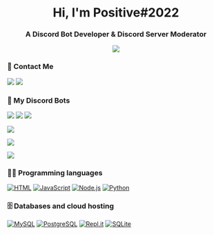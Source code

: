 
<h1  align="center">Hi, I'm Positive#2022 </h1>

<h3  font-size="20"  align="center">A Discord Bot Developer & Discord Server Moderator</h3>


<p align="center">
   <a href="https://discord.com/users/713580885194309673">
      <img src="https://lanyard.cnrad.dev/api/713580885194309673?animated=true" />
   </a>
</p>

### 📱 Contact Me

<p>
<a  href="https://discord.com/users/713580885194309673"><img src="https://img.shields.io/badge/Discord-Positive%232022-blue?style=for-the-badge"></a>
<a  href="https://discord.gg/QWKzWpdFZc"><img src="https://img.shields.io/badge/Discord Server-Omniverse%232022-blue?style=for-the-badge"></a>

### 🤖 My Discord Bots

<a  href="https://discord.com/api/oauth2/authorize?client_id=791249584085139456&redirect_uri=https%3A%2F%2Fdiscord.gg%2FQWKzWpdFZc&response_type=code&scope=identify%20bot%20applications.commands"><img src="https://img.shields.io/badge/Music%20Bot-Omniverse%201-red?style=for-the-badge"></a>
<a  href="https://discord.com/api/oauth2/authorize?client_id=794086856056373290&redirect_uri=https%3A%2F%2Fdiscord.gg%2FQWKzWpdFZc&response_type=code&scope=identify%20bot%20applications.commands"><img src="https://img.shields.io/badge/Music%20Bot-Omniverse%202-blue?style=for-the-badge"></a>
<a  href="https://discord.com/api/oauth2/authorize?client_id=798198608801431622&redirect_uri=https%3A%2F%2Fdiscord.gg%2FQWKzWpdFZc&response_type=code&scope=identify%20bot%20applications.commands"><img src="https://img.shields.io/badge/Music%20Bot-Omniverse%203-yellow?style=for-the-badge"></a>


<a  href="https://discord.com/api/oauth2/authorize?client_id=798198608801431622&redirect_uri=https%3A%2F%2Fdiscord.gg%2FQWKzWpdFZc&response_type=code&scope=identify%20bot%20applications.commands"><img src="https://img.shields.io/badge/Astrology%20Bot-Astronomni-purple?style=for-the-badge"></a>

<a  href="#"><img src="https://img.shields.io/badge/Music Bot-Coming Soon-gold?style=for-the-badge"></a>

<a  href="https://discord.com/api/oauth2/authorize?client_id=981225490012602378&permissions=17448626192&scope=applications.commands%20bot"><img src="https://img.shields.io/badge/Multipurpose Bot-Sugari-black?style=for-the-badge"></a>


### 👨‍💻 Programming languages

<p>
<a  href="https://github.com/search?q=user%3ADenverCoder1+language%3Ahtml"><img  alt="HTML"  src="https://img.shields.io/badge/HTML-E34F26.svg?logo=html5&logoColor=white"></a>
<a  href="https://github.com/search?q=user%3ADenverCoder1+language%3Ajavascript"><img  alt="JavaScript"  src="https://img.shields.io/badge/JavaScript-F7DF1E.svg?logo=javascript&logoColor=black"></a>
<a  href="https://github.com/search?q=user%3ADenverCoder1+language%3Ajavascript"><img  alt="Node.js"  src="https://img.shields.io/badge/Node.js-43853D.svg?logo=node.js&logoColor=white"></a>
<a  href="https://github.com/search?q=user%3ADenverCoder1+language%3Apython"><img  alt="Python"  src="https://img.shields.io/badge/Python-14354C.svg?logo=python&logoColor=white"></a>
</p>

  
  
  

### 🗄️ Databases and cloud hosting

<p>
<a  href="#"><img  alt="MySQL"  src="https://img.shields.io/badge/MySQL-00f.svg?logo=mysql&logoColor=white"></a>
<a  href="#"><img  alt="PostgreSQL"  src ="https://img.shields.io/badge/PostgreSQL-316192.svg?logo=postgresql&logoColor=white"></a>
<a  href="#"><img  alt="Repl.it"  src="https://img.shields.io/badge/Repl.it-0D101E.svg?logo=Replit&logoColor=white"></a>
<a  href="#"><img  alt="SQLite"  src ="https://img.shields.io/badge/SQLite-07405e.svg?logo=sqlite&logoColor=white"></a>
</p>
